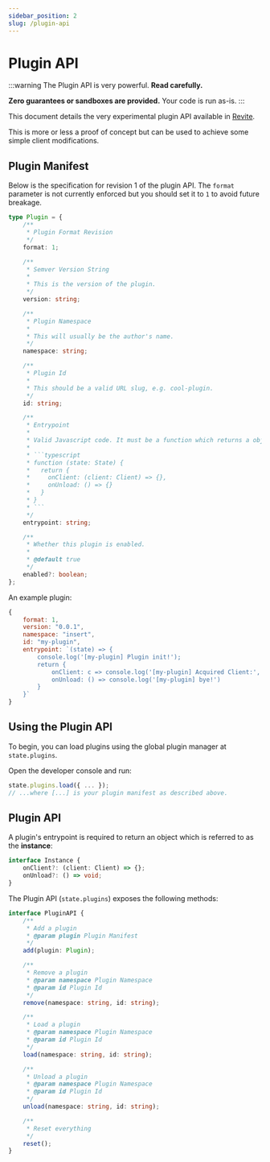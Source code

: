 ```yaml
---
sidebar_position: 2
slug: /plugin-api
---
```


# Plugin API

:::warning
The Plugin API is very powerful. **Read carefully.**

**Zero guarantees or sandboxes are provided.** Your code is run as-is.
:::

This document details the very experimental plugin API available in [Revite](https://github.com/revoltchat/revite).

This is more or less a proof of concept but can be used to achieve some simple client modifications.

## Plugin Manifest

Below is the specification for revision 1 of the plugin API. The `format` parameter is not currently enforced but you should set it to `1` to avoid future breakage.

```typescript
type Plugin = {
    /**
     * Plugin Format Revision
     */
    format: 1;

    /**
     * Semver Version String
     * 
     * This is the version of the plugin.
     */
    version: string;

    /**
     * Plugin Namespace
     *
     * This will usually be the author's name.
     */
    namespace: string;

    /**
     * Plugin Id
     *
     * This should be a valid URL slug, e.g. cool-plugin.
     */
    id: string;

    /**
     * Entrypoint
     *
     * Valid Javascript code. It must be a function which returns a object.
     *
     * ```typescript
     * function (state: State) {
     *   return {
     *     onClient: (client: Client) => {},
     *     onUnload: () => {}
     *   }
     * }
     * ```
     */
    entrypoint: string;

    /**
     * Whether this plugin is enabled.
     *
     * @default true
     */
    enabled?: boolean;
};
```

An example plugin:

```javascript
{
    format: 1,
    version: "0.0.1",
    namespace: "insert",
    id: "my-plugin",
    entrypoint: `(state) => {
        console.log('[my-plugin] Plugin init!');
        return {
            onClient: c => console.log('[my-plugin] Acquired Client:', c, '\\nHello', c.user.username + '!'),
            onUnload: () => console.log('[my-plugin] bye!')
        }
    }`
}
```

## Using the Plugin API

To begin, you can load plugins using the global plugin manager at `state.plugins`.

Open the developer console and run:

```javascript
state.plugins.load({ ... });
// ...where [...] is your plugin manifest as described above.
```

## Plugin API

A plugin's entrypoint is required to return an object which is referred to as the **instance**:

```typescript
interface Instance {
    onClient?: (client: Client) => {};
    onUnload?: () => void;
}
```

The Plugin API (`state.plugins`) exposes the following methods:

```typescript
interface PluginAPI {
    /**
     * Add a plugin
     * @param plugin Plugin Manifest
     */
    add(plugin: Plugin);

    /**
     * Remove a plugin
     * @param namespace Plugin Namespace
     * @param id Plugin Id
     */
    remove(namespace: string, id: string);

    /**
     * Load a plugin
     * @param namespace Plugin Namespace
     * @param id Plugin Id
     */
    load(namespace: string, id: string);

    /**
     * Unload a plugin
     * @param namespace Plugin Namespace
     * @param id Plugin Id
     */
    unload(namespace: string, id: string);

    /**
     * Reset everything
     */
    reset();
}
```
